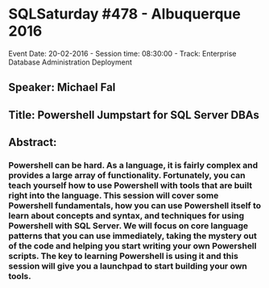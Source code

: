 # SQLSaturday #478 - Albuquerque 2016
Event Date: 20-02-2016 - Session time: 08:30:00 - Track: Enterprise Database Administration  Deployment
## Speaker: Michael Fal
## Title: Powershell Jumpstart for SQL Server DBAs
## Abstract:
### Powershell can be hard. As a language, it is fairly complex and provides a large array of functionality.  Fortunately, you can teach yourself how to use Powershell with tools that are built right into the language. This session will cover some Powershell fundamentals, how you can use Powershell itself to learn about concepts and syntax, and techniques for using Powershell with SQL Server. We will focus on core language patterns that you can use immediately, taking the mystery out of the code and helping you start writing your own Powershell scripts. The key to learning Powershell is using it and this session will give you a launchpad to start building your own tools.
